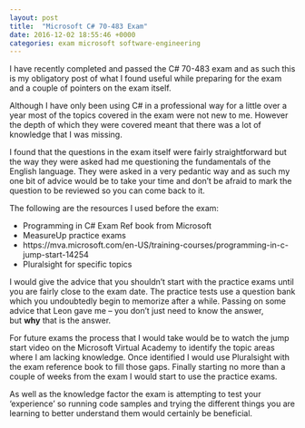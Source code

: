 ```yaml
---
layout: post
title:  "Microsoft C# 70-483 Exam"
date: 2016-12-02 18:55:46 +0000
categories: exam microsoft software-engineering
---
```


<!-- paragraph -->
<p>I have recently completed and passed the C# 70-483 exam and as such this is my obligatory post of what I found useful while preparing for the exam and a couple of pointers on the exam itself.</p>
<!-- /paragraph -->

<!-- paragraph -->
<p>Although I have only been using C# in a professional way for a little over a year most of the topics covered in the exam were not new to me. However the depth of which they were covered meant that there was a lot of knowledge that I was missing.</p>
<!-- /paragraph -->

<!-- paragraph -->
<p>I found that the questions in the exam itself were fairly straightforward but the way they were asked had me questioning the fundamentals of the English language. They were asked in a very pedantic way and as such my one bit of advice would be to take your time and don’t be afraid to mark the question to be reviewed so you can come back to it.</p>
<!-- /paragraph -->

<!-- paragraph -->
<p>The following are the resources I used before the exam:</p>
<!-- /paragraph -->

<!-- list -->
<ul><li>Programming in C# Exam Ref book from Microsoft</li><li>MeasureUp practice exams</li><li>https://mva.microsoft.com/en-US/training-courses/programming-in-c-jump-start-14254</li><li>Pluralsight for specific topics</li></ul>
<!-- /list -->

<!-- paragraph -->
<p>I would give the advice that you shouldn’t start with the practice exams until you are fairly close to the exam date. The practice tests use a question bank which you undoubtedly begin to memorize after a while. Passing on some advice that Leon gave me&nbsp;– you don’t just need to know the answer, but&nbsp;<strong>why</strong>&nbsp;that is the answer.</p>
<!-- /paragraph -->

<!-- paragraph -->
<p>For future exams the process that I would take would be to watch the jump start video on the Microsoft Virtual Academy to identify the topic areas where I am lacking knowledge. Once identified I would use Pluralsight with the exam reference book to fill those gaps. Finally starting no more than a couple of weeks from the exam I would start to use the practice exams.</p>
<!-- /paragraph -->

<!-- paragraph -->
<p>As well as the knowledge factor the exam is attempting to test your ‘experience’ so running code samples and trying the different things you are learning to better understand&nbsp;them would certainly be beneficial.</p>
<!-- /paragraph -->
